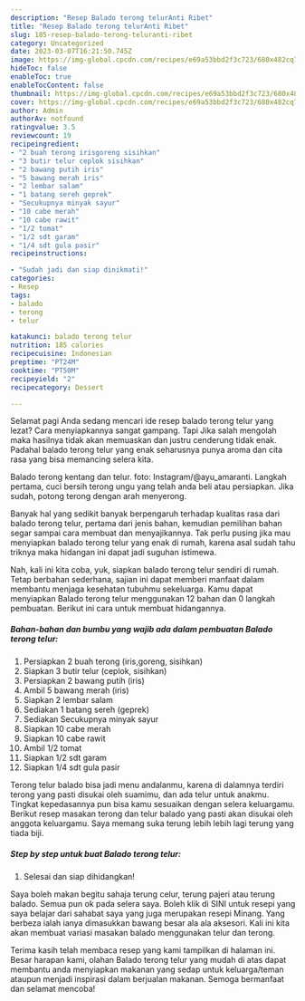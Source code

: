```yaml
---
description: "Resep Balado terong telurAnti Ribet"
title: "Resep Balado terong telurAnti Ribet"
slug: 185-resep-balado-terong-teluranti-ribet
category: Uncategorized
date: 2023-03-07T16:21:50.745Z
image: https://img-global.cpcdn.com/recipes/e69a53bbd2f3c723/680x482cq70/balado-terong-telur-foto-resep-utama.jpg
hideToc: false
enableToc: true
enableTocContent: false
thumbnail: https://img-global.cpcdn.com/recipes/e69a53bbd2f3c723/680x482cq70/balado-terong-telur-foto-resep-utama.jpg
cover: https://img-global.cpcdn.com/recipes/e69a53bbd2f3c723/680x482cq70/balado-terong-telur-foto-resep-utama.jpg
author: Admin
authorAv: notfound
ratingvalue: 3.5
reviewcount: 19
recipeingredient:
- "2 buah terong irisgoreng sisihkan"
- "3 butir telur ceplok sisihkan"
- "2 bawang putih iris"
- "5 bawang merah iris"
- "2 lembar salam"
- "1 batang sereh geprek"
- "Secukupnya minyak sayur"
- "10 cabe merah"
- "10 cabe rawit"
- "1/2 tomat"
- "1/2 sdt garam"
- "1/4 sdt gula pasir"
recipeinstructions:

- "Sudah jadi dan siap dinikmati!"
categories:
- Resep
tags:
- balado
- terong
- telur

katakunci: balado terong telur 
nutrition: 185 calories
recipecuisine: Indonesian
preptime: "PT24M"
cooktime: "PT50M"
recipeyield: "2"
recipecategory: Dessert

---
```



Selamat pagi Anda sedang mencari ide resep balado terong telur yang lezat? Cara menyiapkannya sangat gampang. Tapi Jika salah mengolah maka hasilnya tidak akan memuaskan dan justru cenderung tidak enak. Padahal balado terong telur yang enak seharusnya punya aroma dan cita rasa yang bisa memancing selera kita.


Balado terong kentang dan telur. foto: Instagram/@ayu_amaranti. Langkah pertama, cuci bersih terong ungu yang telah anda beli atau persiapkan. Jika sudah, potong terong dengan arah menyerong.

Banyak hal yang sedikit banyak berpengaruh terhadap kualitas rasa dari balado terong telur, pertama dari jenis bahan, kemudian pemilihan bahan segar sampai cara membuat dan menyajikannya. Tak perlu pusing jika mau menyiapkan balado terong telur yang enak di rumah, karena asal sudah tahu triknya maka hidangan ini dapat jadi suguhan istimewa.


Nah, kali ini kita coba, yuk, siapkan balado terong telur sendiri di rumah. Tetap berbahan sederhana, sajian ini dapat memberi manfaat dalam membantu menjaga kesehatan tubuhmu sekeluarga. Kamu dapat menyiapkan Balado terong telur menggunakan 12 bahan dan 0 langkah pembuatan. Berikut ini cara untuk membuat hidangannya.

<!--inarticleads1-->

##### Bahan-bahan dan bumbu yang wajib ada dalam pembuatan Balado terong telur:

1. Persiapkan 2 buah terong (iris,goreng, sisihkan)
1. Siapkan 3 butir telur (ceplok, sisihkan)
1. Persiapkan 2 bawang putih (iris)
1. Ambil 5 bawang merah (iris)
1. Siapkan 2 lembar salam
1. Sediakan 1 batang sereh (geprek)
1. Sediakan Secukupnya minyak sayur
1. Siapkan 10 cabe merah
1. Siapkan 10 cabe rawit
1. Ambil 1/2 tomat
1. Siapkan 1/2 sdt garam
1. Siapkan 1/4 sdt gula pasir


Terong telur balado bisa jadi menu andalanmu, karena di dalamnya terdiri terong yang pasti disukai oleh suamimu, dan ada telur untuk anakmu. Tingkat kepedasannya pun bisa kamu sesuaikan dengan selera keluargamu. Berikut resep masakan terong dan telur balado yang pasti akan disukai oleh anggota keluargamu. Saya memang suka terung lebih lebih lagi terung yang tiada biji. 

<!--inarticleads2-->

##### Step by step untuk buat Balado terong telur:


1. Selesai dan siap dihidangkan!

Saya boleh makan begitu sahaja terung celur, terung pajeri atau terung balado. Semua pun ok pada selera saya. Boleh klik di SINI untuk resepi yang saya belajar dari sahabat saya yang juga merupakan resepi Minang. Yang berbeza ialah ianya dimasukkan bawang besar ala ala aksesori. Kali ini kita akan membuat variasi masakan balado menggunakan telur dan terong. 

Terima kasih telah membaca resep yang kami tampilkan di halaman ini. Besar harapan kami, olahan Balado terong telur yang mudah di atas dapat membantu anda menyiapkan makanan yang sedap untuk keluarga/teman ataupun menjadi inspirasi dalam berjualan makanan. Semoga bermanfaat dan selamat mencoba!
